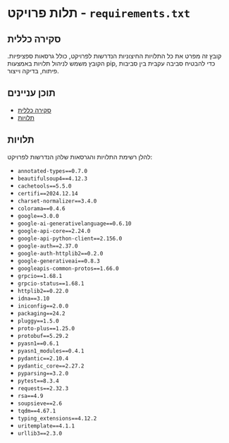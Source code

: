 # תלות פרויקט - `requirements.txt`

## סקירה כללית

קובץ זה מפרט את כל התלויות החיצוניות הנדרשות לפרויקט, כולל גרסאות ספציפיות. הקובץ משמש לניהול תלויות באמצעות pip, כדי להבטיח סביבה עקבית בין סביבות פיתוח, בדיקה וייצור.

## תוכן עניינים
- [סקירה כללית](#סקירה-כללית)
- [תלויות](#תלויות)

## תלויות

להלן רשימת התלויות והגרסאות שלהן הנדרשות לפרויקט:

- `annotated-types==0.7.0`
- `beautifulsoup4==4.12.3`
- `cachetools==5.5.0`
- `certifi==2024.12.14`
- `charset-normalizer==3.4.0`
- `colorama==0.4.6`
- `google==3.0.0`
- `google-ai-generativelanguage==0.6.10`
- `google-api-core==2.24.0`
- `google-api-python-client==2.156.0`
- `google-auth==2.37.0`
- `google-auth-httplib2==0.2.0`
- `google-generativeai==0.8.3`
- `googleapis-common-protos==1.66.0`
- `grpcio==1.68.1`
- `grpcio-status==1.68.1`
- `httplib2==0.22.0`
- `idna==3.10`
- `iniconfig==2.0.0`
- `packaging==24.2`
- `pluggy==1.5.0`
- `proto-plus==1.25.0`
- `protobuf==5.29.2`
- `pyasn1==0.6.1`
- `pyasn1_modules==0.4.1`
- `pydantic==2.10.4`
- `pydantic_core==2.27.2`
- `pyparsing==3.2.0`
- `pytest==8.3.4`
- `requests==2.32.3`
- `rsa==4.9`
- `soupsieve==2.6`
- `tqdm==4.67.1`
- `typing_extensions==4.12.2`
- `uritemplate==4.1.1`
- `urllib3==2.3.0`